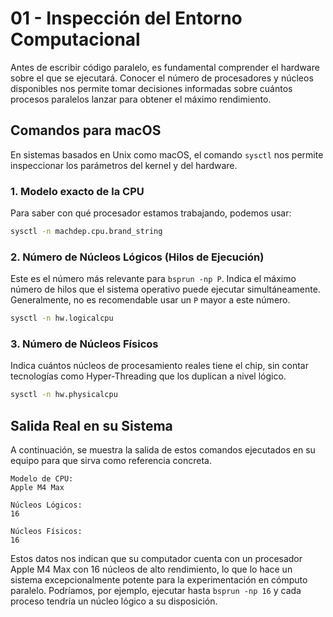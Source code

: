 # 01 - Inspección del Entorno Computacional

Antes de escribir código paralelo, es fundamental comprender el hardware sobre el que se ejecutará. Conocer el número de procesadores y núcleos disponibles nos permite tomar decisiones informadas sobre cuántos procesos paralelos lanzar para obtener el máximo rendimiento.

## Comandos para macOS

En sistemas basados en Unix como macOS, el comando `sysctl` nos permite inspeccionar los parámetros del kernel y del hardware.

### 1. Modelo exacto de la CPU

Para saber con qué procesador estamos trabajando, podemos usar:

```bash
sysctl -n machdep.cpu.brand_string
```

### 2. Número de Núcleos Lógicos (Hilos de Ejecución)

Este es el número más relevante para `bsprun -np P`. Indica el máximo número de hilos que el sistema operativo puede ejecutar simultáneamente. Generalmente, no es recomendable usar un `P` mayor a este número.

```bash
sysctl -n hw.logicalcpu
```

### 3. Número de Núcleos Físicos

Indica cuántos núcleos de procesamiento reales tiene el chip, sin contar tecnologías como Hyper-Threading que los duplican a nivel lógico.

```bash
sysctl -n hw.physicalcpu
```

## Salida Real en su Sistema

A continuación, se muestra la salida de estos comandos ejecutados en su equipo para que sirva como referencia concreta.

```text
Modelo de CPU:
Apple M4 Max

Núcleos Lógicos:
16

Núcleos Físicos:
16
```

Estos datos nos indican que su computador cuenta con un procesador Apple M4 Max con 16 núcleos de alto rendimiento, lo que lo hace un sistema excepcionalmente potente para la experimentación en cómputo paralelo. Podríamos, por ejemplo, ejecutar hasta `bsprun -np 16` y cada proceso tendría un núcleo lógico a su disposición. 